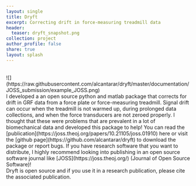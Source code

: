 ```yaml
---
layout: single
title: Dryft
excerpt: Correcting drift in force-measuring treadmill data
header:
  teaser: dryft_snapshot.png
collection: project
author_profile: false
share: true
layout: splash
---
```

<br>    
![](https://raw.githubusercontent.com/alcantarar/dryft/master/documentation/JOSS_submission/example_JOSS.png)
<br>    
I developed a an open source python and matlab package that corrects for drift in GRF data from a force plate
or force-measuring treadmill. Signal drift can occur when the treadmill is not warmed up, during
prolonged data collections, and when the force transducers are not zeroed properly. I thought
that these were problems that are prevalent in a lot of biomechanical data and developed this
package to help! You can read the [publication](https://joss.theoj.org/papers/10.21105/joss.01910) 
here or visit the [github page](https://github.com/alcantarar/dryft) to download the package or report bugs. 
If you have research software that you want to distribute, I highly recommend looking into publishing in
an open source software journal like [JOSS](https://joss.theoj.org/) (Journal of Open Source Software)!
<br>    
Dryft is open source and if you use it in a research publication, please cite the associated publication.
